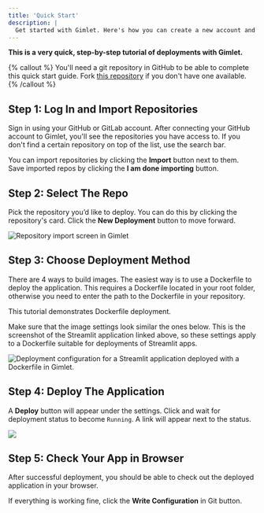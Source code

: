 ```yaml
---
title: 'Quick Start'
description: |
  Get started with Gimlet. Here's how you can create a new account and deploy an application.
---
```


**This is a very quick, step-by-step tutorial of deployments with Gimlet.**

{% callout %}
You'll need a git repository in GitHub to be able to complete this quick start guide. Fork [this repository](https://github.com/YoucefGuichi/streamlit-app) if you don't have one available.
{% /callout %}

## Step 1: Log In and Import Repositories

Sign in using your GitHub or GitLab account. After connecting your GitHub account to Gimlet, you'll see the repositories you have access to. If you don't find a certain repository on top of the list, use the search bar.

You can import repositories by clicking the **Import** button next to them. Save imported repos by clicking the **I am done importing** button.

## Step 2: Select The Repo

Pick the repository you’d like to deploy. You can do this by clicking the repository's card. Click the **New Deployment** button to move forward.

![Repository import screen in Gimlet](/docs/screenshots/gimlet-io-repository-import.png)

## Step 3: Choose Deployment Method

There are 4 ways to build images. The easiest way is to use a Dockerfile to deploy the application. This requires a Dockerfile located in your root folder, otherwise you need to enter the path to the Dockerfile in your repository.

This tutorial demonstrates Dockerfile deployment.

Make sure that the image settings look similar the ones below. This is the screenshot of the Streamlit application linked above, so these settings apply to a Dockerfile suitable for deployments of Streamlit apps.

![Deployment configuration for a Streamlit application deployed with a Dockerfile in Gimlet.](/docs/screenshots/streamlit-deployment-configuration.png)

## Step 4: Deploy The Application

A **Deploy** button will appear under the settings. Click and wait for deployment status to become `Running`. A link will appear next to the status.

![](/docs/screenshots/gimlet-successful-deployment.png)

## Step 5: Check Your App in Browser

After successful deployment, you should be able to check out the deployed application in your browser.

If everything is working fine, click the **Write Configuration** in Git button.

